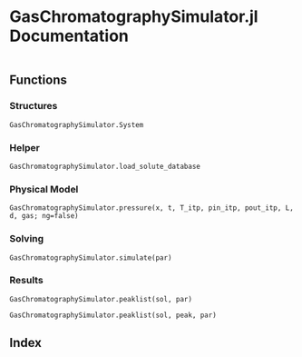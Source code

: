 # GasChromatographySimulator.jl Documentation

```@contents
```

## Functions 

### Structures
```@docs
GasChromatographySimulator.System
```

### Helper
```@docs
GasChromatographySimulator.load_solute_database
```

### Physical Model
```@docs
GasChromatographySimulator.pressure(x, t, T_itp, pin_itp, pout_itp, L, d, gas; ng=false)
```

### Solving
```@docs
GasChromatographySimulator.simulate(par)
```

### Results
```@docs
GasChromatographySimulator.peaklist(sol, par)

GasChromatographySimulator.peaklist(sol, peak, par)
```

## Index

```@index
```
